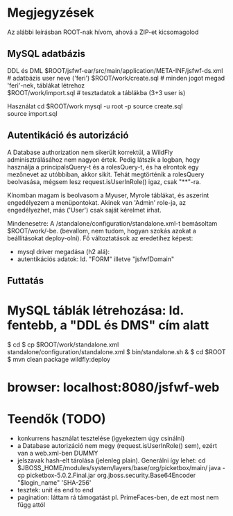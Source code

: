 Megjegyzések
===============

Az alábbi leírásban ROOT-nak hívom, ahová a ZIP-et kicsomagolod  

MySQL adatbázis
------------------

DDL és DML
    $ROOT/jsfwf-ear/src/main/application/META-INF/jsfwf-ds.xml  # adatbázis user neve ('feri')
    $ROOT/work/create.sql   # minden jogot megad 'feri'-nek, táblákat létrehoz  
    $ROOT/work/import.sql   # tesztadatok a táblákba (3+3 user is)
    
  Használat
    cd $ROOT/work
    mysql -u root -p
    source create.sql  
    source import.sql

Autentikáció és autorizáció
-----------------------------

A Database authorization nem sikerült korrektül, a WildFly adminisztrálásához nem nagyon értek.
Pedig látszik a logban, hogy használja a principalsQuery-t és a rolesQuery-t,
és ha elrontok egy mezőnevet az utóbbiban, akkor sikít.
Tehát megtörténik a rolesQuery beolvasása, mégsem lesz request.isUserInRole() igaz, csak "**"-ra.

Kínomban magam is beolvasom a Myuser, Myrole táblákat, és aszerint engedélyezem a menüpontokat.
Akinek van 'Admin' role-ja, az engedélyezhet, más ('User') csak saját kérelmet írhat.

Mindenesetre:
A <wildfly>/standalone/configuration/standalone.xml-t bemásoltam $ROOT/work/-be.
(bevallom, nem tudom, hogyan szokás azokat a beállításokat deploy-olni).
Fő változtatások az eredetihez képest:

  - mysql driver megadása (h2 alá):
  - autentikációs adatok: ld. "FORM" illetve "jsfwfDomain" 
       
Futtatás
----------------------
  # MySQL táblák létrehozása: ld. fentebb, a "DDL és DMS" cím alatt
  $ cd <wildfly>
  $ cp $ROOT/work/standalone.xml standalone/configuration/standalone.xml
  $ bin/standalone.sh & 
  $ cd $ROOT
  $ mvn clean package wildfly:deploy
  # browser: localhost:8080/jsfwf-web
  
Teendők (TODO)
===============

- konkurrens használat tesztelése (igyekeztem úgy csinálni)
- a Database autorizáció nem megy (request.isUserInRole() sem), ezért van a web.xml-ben DUMMY
- jelszavak hash-elt tárolása (jelenleg plain). Generálni így lehet:
    cd $JBOSS_HOME/modules/system/layers/base/org/picketbox/main/
    java -cp picketbox-5.0.2.Final.jar org.jboss.security.Base64Encoder "$login_name" 'SHA-256'
- tesztek: unit és end to end
- pagination: láttam rá támogatást pl. PrimeFaces-ben, de ezt most nem függ attól
